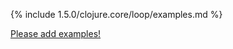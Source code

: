 {% include 1.5.0/clojure.core/loop/examples.md %}

[Please add examples!](https://github.com/arrdem/grimoire/edit/master/_includes/1.6.0/clojure.core/loop/examples.md)
